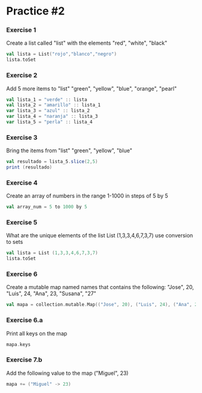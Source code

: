 # Practice #2

### Exercise 1

Create a list called "list" with the elements "red", "white", "black"

``` scala
val lista = List("rojo","blanco","negro")
lista.toSet
```

### Exercise 2

Add 5 more items to "list" "green", "yellow", "blue", "orange", "pearl"

``` scala
val lista_1 = "verde" :: lista
val lista_2 = "amarillo" :: lista_1
var lista_3 = "azul" :: lista_2
var lista_4 = "naranja" :: lista_3
var lista_5 = "perla" :: lista_4
```

### Exercise 3

Bring the items from "list" "green", "yellow", "blue"

``` scala
val resultado = lista_5.slice(2,5) 
print (resultado)
```

### Exercise 4

Create an array of numbers in the range 1-1000 in steps of 5 by 5

``` scala
val array_num = 5 to 1000 by 5
```

### Exercise 5

What are the unique elements of the list List (1,3,3,4,6,7,3,7) use conversion to sets

``` scala
val lista = List (1,3,3,4,6,7,3,7)
lista.toSet
```

### Exercise 6

Create a mutable map named names that contains the following: "Jose", 20, "Luis", 24, "Ana", 23, "Susana", "27"

``` scala
val mapa = collection.mutable.Map(("Jose", 20), ("Luis", 24), ("Ana", 23), ("Susana", "27"))
```

### Exercise 6.a

Print all keys on the map

``` scala
mapa.keys
```

### Exercise 7.b

Add the following value to the map ("Miguel", 23)

``` scala
mapa += ("Miguel" -> 23)
```


